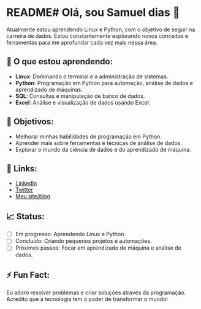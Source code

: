 # README# Olá, sou Samuel dias 👋

Atualmente estou aprendendo Linux e Python, com o objetivo de seguir na carreira de dados. Estou constantemente explorando novos conceitos e ferramentas para me aprofundar cada vez mais nessa área.

## 🚀 O que estou aprendendo:
- **Linux**: Dominando o terminal e a administração de sistemas.
- **Python**: Programação em Python para automação, análise de dados e aprendizado de máquinas.
- **SQL**: Consultas e manipulação de banco de dados.
- **Excel**: Análise e visualização de dados usando Excel.

## 🎯 Objetivos:
- Melhorar minhas habilidades de programação em Python.
- Aprender mais sobre ferramentas e técnicas de análise de dados.
- Explorar o mundo da ciência de dados e do aprendizado de máquina.

## 🔗 Links:
- [LinkedIn](link-do-seu-linkedin)
- [Twitter](link-do-seu-twitter)
- [Meu site/blog](link-do-seu-site)

## 📈 Status:
- [ ] Em progresso: Aprendendo Linux e Python.
- [ ] Concluído: Criando pequenos projetos e automações.
- [ ] Próximos passos: Focar em aprendizado de máquina e análise de dados.

## ⚡ Fun Fact:
Eu adoro resolver problemas e criar soluções através da programação. Acredito que a tecnologia tem o poder de transformar o mundo!

